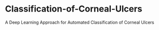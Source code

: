 # Classification-of-Corneal-Ulcers
A Deep Learning Approach for Automated Classification of Corneal Ulcers
